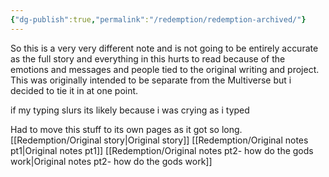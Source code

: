 ```yaml
---
{"dg-publish":true,"permalink":"/redemption/redemption-archived/"}
---
```


So this is a very very different note and is not going to be entirely accurate as the full story and everything in this hurts to read because of the emotions and messages and people tied to the original writing and project. This was originally intended to be separate from the Multiverse but i decided to tie it in at one point.

if my typing slurs its likely because i was crying as i typed 

 Had to move this stuff to its own pages as it got so long.
[[Redemption/Original story\|Original story]]
[[Redemption/Original notes pt1\|Original notes pt1]]
[[Redemption/Original notes pt2- how do the gods work\|Original notes pt2- how do the gods work]]

